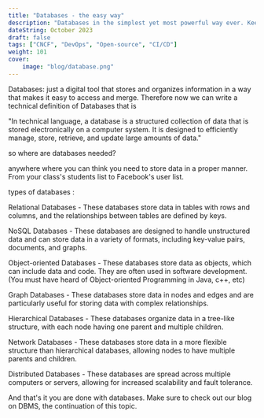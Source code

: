 ```yaml
---
title: "Databases - the easy way"
description: "Databases in the simplest yet most powerful way ever. Keeping in mind placements and development. · Databases: just a digital tool that stores and..."
dateString: October 2023
draft: false
tags: ["CNCF", "DevOps", "Open-source", "CI/CD"]
weight: 101
cover:
    image: "blog/database.png"
---
```


Databases: just a digital tool that stores and organizes information in a way that makes it easy to access and merge. Therefore now we can write a technical definition of Databases that is

"In technical language, a database is a structured collection of data that is stored electronically on a computer system. It is designed to efficiently manage, store, retrieve, and update large amounts of data."



so where are databases needed?

anywhere where you can think you need to store data in a proper manner. From your class's students list to Facebook's user list.

types of databases :

Relational Databases - These databases store data in tables with rows and columns, and the relationships between tables are defined by keys.

NoSQL Databases - These databases are designed to handle unstructured data and can store data in a variety of formats, including key-value pairs, documents, and graphs.

Object-oriented Databases - These databases store data as objects, which can include data and code. They are often used in software development. (You must have heard of Object-oriented Programming in Java, c++, etc)

Graph Databases - These databases store data in nodes and edges and are particularly useful for storing data with complex relationships.

Hierarchical Databases - These databases organize data in a tree-like structure, with each node having one parent and multiple children.

Network Databases - These databases store data in a more flexible structure than hierarchical databases, allowing nodes to have multiple parents and children.

Distributed Databases - These databases are spread across multiple computers or servers, allowing for increased scalability and fault tolerance.

And that's it you are done with databases. Make sure to check out our blog on DBMS, the continuation of this topic.